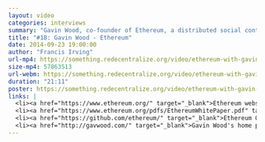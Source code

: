 ```yaml
---
layout: video
categories: interviews
summary: "Gavin Wood, co-founder of Ethereum, a distributed social contract platform. What kind of apps can be built on a block chain? How can this enable financial scrutiny?"
title: "#18: Gavin Wood - Ethereum"
date: 2014-09-23 19:00:00
author: "Francis Irving"
url-mp4: https://something.redecentralize.org/video/ethereum-with-gavin-wood.mp4
size-mp4: 57863513
url-webm: https://something.redecentralize.org/video/ethereum-with-gavin-wood.webm
duration: "21:11"
poster: https://something.redecentralize.org/video/ethereum-with-gavin-wood.jpg
links: |
  <li><a href="https://www.ethereum.org/" target="_blank">Ethereum website</a></li>
  <li><a href="https://www.ethereum.org/pdfs/EthereumWhitePaper.pdf" target="_blank">Ethereum White Paper</a></li>
  <li><a href="https://github.com/ethereum/" target="_blank">Ethereum Github</a></li>
  <li><a href="http://gavwood.com/" target="_blank">Gavin Wood's home page</a></li>
---
```

